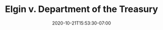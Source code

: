 ---
title: "Elgin v. Department of the Treasury"
date: 2020-10-21T15:53:30-07:00
draft: true
citation: "567 U.S. 1"
docket: "11-45"
decisionyear: "2012"
publishDate: "2012-06-11"
argdate: "February 27, 2012"
summary: "The Civil Service Reform Act of 1978 (CSRA) precludes federal district courts from hearing claims arising from the Act, because it grants exclusive jurisdiction to suits rising under the Act to the U.S. Court of Appeals for the Federal Circuit. The Merit Systems Protection Board (MSPB) can hear constitutional arguments for adverse employment actions."
---